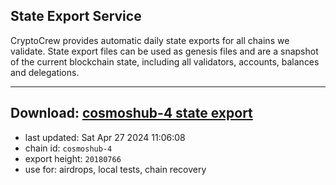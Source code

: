 ## State Export Service
CryptoCrew provides automatic daily state exports for all chains we validate. State export files can be used as genesis files and are a snapshot of the current blockchain state, including all validators, accounts, balances and delegations.

---
**Download: [cosmoshub-4 state export](https://dl-eu2.ccvalidators.com/SERVICE/cosmoshub/cosmoshub-4_export_20180766.json)**
---

- last updated: Sat Apr 27 2024 11:06:08
- chain id: `cosmoshub-4`
- export height: `20180766`
- use for: airdrops, local tests, chain recovery
